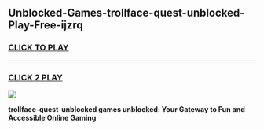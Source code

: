 
## Unblocked-Games-trollface-quest-unblocked-Play-Free-ijzrq
<h3>
<a href="https://premium76.site?title=trollface-quest-unblocked&ref=12A">CLICK TO PLAY</a></h3>
<hr>

<h3>
<a href="https://premium76.site?title=trollface-quest-unblocked&ref=12A">CLICK 2 PLAY</a>
  
</h3>

<a href="https://premium76.site?title=trollface-quest-unblocked&ref=12A"><img src="https://clearcache.store/games.png"></a>


**trollface-quest-unblocked games unblocked: Your Gateway to Fun and Accessible Online Gaming**
